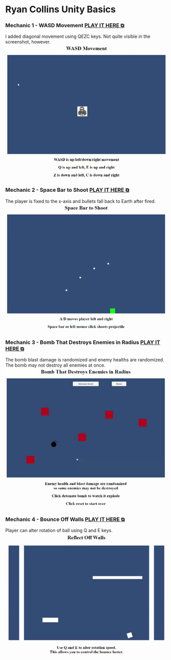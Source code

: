 # Ryan Collins Unity Basics
### Mechanic 1 - WASD Movement [PLAY IT HERE ⧉](https://ryscco.github.io/UnityBasics/Mechanic%201/build1/)
I added diagonal movement using QEZC keys. Not quite visible in the screenshot, however.<br>
![Image](Mechanic%201/demogif.gif)

### Mechanic 2 - Space Bar to Shoot [PLAY IT HERE ⧉](https://ryscco.github.io/UnityBasics/Mechanic%202/build1/)
The player is fixed to the x-axis and bullets fall back to Earth after fired.<br>
![Image](Mechanic%202/demogif.gif)

### Mechanic 3 - Bomb That Destroys Enemies in Radius [PLAY IT HERE ⧉](https://ryscco.github.io/UnityBasics/Mechanic%203/build1/)
The bomb blast damage is randomized and enemy healths are randomized.<br>
The bomb may not destroy all enemies at once.<br>
![Image](Mechanic%203/demogif.gif)

### Mechanic 4 - Bounce Off Walls [PLAY IT HERE ⧉](https://ryscco.github.io/UnityBasics/Mechanic%204/build1/)
Player can alter rotation of ball using Q and E keys.<br>
![Image](Mechanic%204/demogif.gif)
